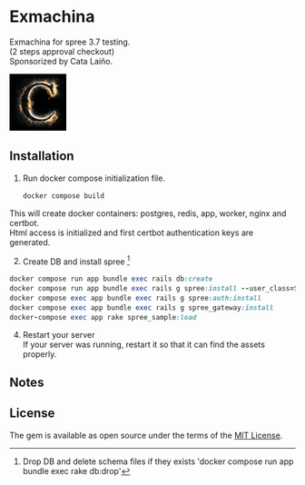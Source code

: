 # Exmachina

Exmachina for spree 3.7 testing. <br>
(2 steps approval checkout) <br> 
Sponsorized by Cata Laiño.

<img
  src="app/assets/images/C-deFuego-3.jpg" style="display: inline-block; margin: 0 auto; width: 100px">

## Installation

1. Run docker compose initialization file.
    ```sh
    docker compose build
    ```
This will create docker containers: postgres, redis, app, worker, nginx and certbot.<br>
Html access is initialized and first certbot authentication keys are generated. 

2. Create DB and install spree [^Nt1]

```ruby
docker compose run app bundle exec rails db:create
docker compose run app bundle exec rails g spree:install --user_class=Spree::User
docker compose exec app bundle exec rails g spree:auth:install
docker compose exec app bundle exec rails g spree_gateway:install
docker-compose exec app rake spree_sample:load
```

4. Restart your server <br>
    If your server was running, restart it so that it can find the assets properly.


## Notes

[^Nt1]: Drop DB and delete schema files if they exists 'docker compose run app bundle exec rake db:drop'

## License
The gem is available as open source under the terms of the [MIT License](https://opensource.org/licenses/MIT).